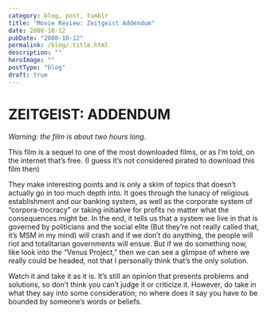 ```yaml
---
category: blog, post, tumblr
title: "Movie Review: Zeitgeist Addendum"
date: 2008-10-12
pubDate: "2008-10-12"
permalink: /blog/:title.html
description: ""
heroImage: ""
postType: "blog"
draft: true
---
```


# ZEITGEIST: ADDENDUM

*Warning: the film is about two hours long.*

This film is a sequel to one of the most downloaded films, or as I’m told, on the internet that’s free. (I guess it’s not considered pirated to download this film then)


They make interesting points and is only a skim of topics that doesn’t actually go in too much depth into. It goes through the lunacy of religious establishment and our banking system, as well as the corporate system of “corpora-trocracy” or taking initiative for profits no matter what the consequences might be. In the end, it tells us that a system we live in that is governed by politicians and the social elite (But they’re not really called that, it’s MSM in my mind) will crash and if we don’t do anything, the people will riot and totalitarian governments will ensue. But if we do something now, like look into the “Venus Project,” then we can see a glimpse of where we really could be headed, not that I personally think that’s the only solution.


Watch it and take it as it is. It’s still an opinion that presents problems and solutions, so don’t think you can’t judge it or criticize it. However, do take in what they say into some consideration; no where does it say you have to be bounded by someone’s words or beliefs.
